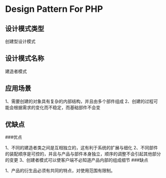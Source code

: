 # Design Pattern For PHP
## 设计模式类型

创建型设计模式

## 设计模式名称

建造者模式

## 应用场景

1、需要创建的对象具有复杂的内部结构，并且由多个部件组成
2、创建的过程可能会根据需求的变化而不稳定，而基础部件不会变

## 优缺点
###优点

1、不同的建造者类之间是互相独立的，这有利于系统的扩展与细化
2、不同部件的装配顺序是可控的，并且与产品与部件本身独立，顺序的调整不会引起其他部分的变更
3、创建者模式可以使客户端不必知道产品内部的组成细节
###缺点

1、产品的衍生品必须有共同的特点，对使用范围有限制。


